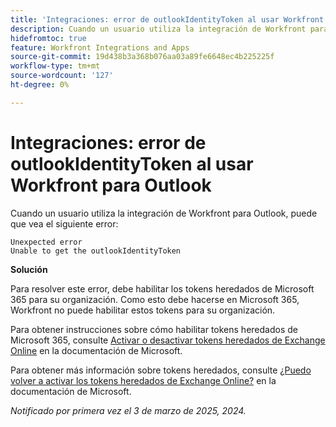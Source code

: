 ```yaml
---
title: 'Integraciones: error de outlookIdentityToken al usar Workfront para Outlook'
description: Cuando un usuario utiliza la integración de Workfront para Outlook, puede que vea un error.
hidefromtoc: true
feature: Workfront Integrations and Apps
source-git-commit: 19d438b3a368b076aa03a89fe6648ec4b225225f
workflow-type: tm+mt
source-wordcount: '127'
ht-degree: 0%

---
```



# Integraciones: error de outlookIdentityToken al usar Workfront para Outlook

Cuando un usuario utiliza la integración de Workfront para Outlook, puede que vea el siguiente error:

```
Unexpected error
Unable to get the outlookIdentityToken
```

**Solución**


Para resolver este error, debe habilitar los tokens heredados de Microsoft 365 para su organización. Como esto debe hacerse en Microsoft 365, Workfront no puede habilitar estos tokens para su organización.

Para obtener instrucciones sobre cómo habilitar tokens heredados de Microsoft 365, consulte [Activar o desactivar tokens heredados de Exchange Online](https://learn.microsoft.com/en-us/office/dev/add-ins/outlook/turn-exchange-tokens-on-off) en la documentación de Microsoft.

Para obtener más información sobre tokens heredados, consulte [¿Puedo volver a activar los tokens heredados de Exchange Online?](https://learn.microsoft.com/en-us/office/dev/add-ins/outlook/faq-nested-app-auth-outlook-legacy-tokens#can-i-turn-exchange-online-legacy-tokens-back-on) en la documentación de Microsoft.


_Notificado por primera vez el 3 de marzo de 2025, 2024._
